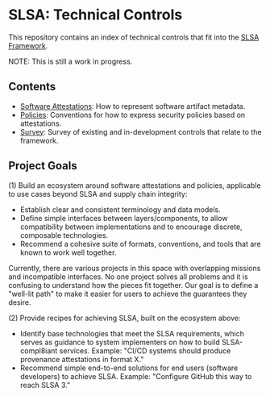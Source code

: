 # SLSA: Technical Controls

This repository contains an index of technical controls that fit into the
[SLSA Framework](../README.md).

NOTE: This is still a work in progress.

## Contents

-   [Software Attestations](attestations.md): How to represent software artifact
    metadata.
-   [Policies](policy.md): Conventions for how to express security policies
    based on attestations.
-   [Survey](survey.md): Survey of existing and in-development controls that
    relate to the framework.

## Project Goals

(1) Build an ecosystem around software attestations and policies, applicable to
use cases beyond SLSA and supply chain integrity:

-   Establish clear and consistent terminology and data models.
-   Define simple interfaces between layers/components, to allow
    compatibility between implementations and to encourage discrete,
    composable technologies.
-   Recommend a cohesive suite of formats, conventions, and tools that are
    known to work well together.

Currently, there are various projects in this space with overlapping missions
and incompatible interfaces. No one project solves all problems and it is
confusing to understand how the pieces fit together. Our goal is to define a
"well-lit path" to make it easier for users to achieve the guarantees they
desire.

(2) Provide recipes for achieving SLSA, built on the ecosystem above:

-   Identify base technologies that meet the SLSA requirements, which serves as
    guidance to system implementers on how to build SLSA-compl8iant services.
    Example: "CI/CD systems should produce provenance attestations in format X."
-   Recommend simple end-to-end solutions for end users (software developers) to
    achieve SLSA. Example: "Configure GitHub this way to reach SLSA 3."

